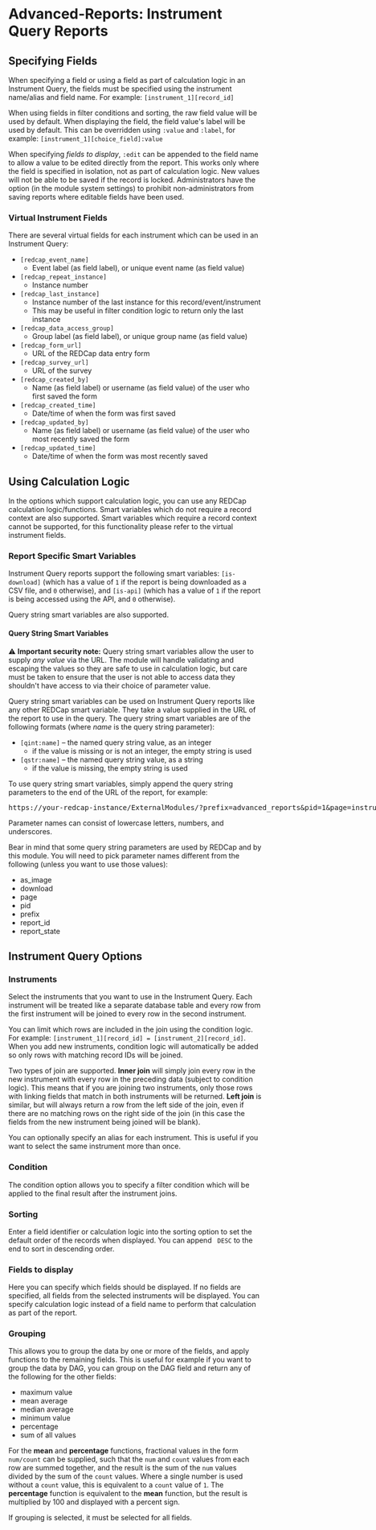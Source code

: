 # Advanced-Reports: Instrument Query Reports


## Specifying Fields

When specifying a field or using a field as part of calculation logic in an Instrument Query, the
fields must be specified using the instrument name/alias and field name. For example:
`[instrument_1][record_id]`

When using fields in filter conditions and sorting, the raw field value will be used by default.
When displaying the field, the field value's label will be used by default. This can be overridden
using `:value` and `:label`, for example: `[instrument_1][choice_field]:value`

When specifying *fields to display*, `:edit` can be appended to the field name to allow a value to
be edited directly from the report. This works only where the field is specified in isolation, not
as part of calculation logic. New values will not be able to be saved if the record is locked.
Administrators have the option (in the module system settings) to prohibit non-administrators from
saving reports where editable fields have been used.

### Virtual Instrument Fields

There are several virtual fields for each instrument which can be used in an Instrument Query:

* `[redcap_event_name]`
  * Event label (as field label), or unique event name (as field value)
* `[redcap_repeat_instance]`
  * Instance number
* `[redcap_last_instance]`
  * Instance number of the last instance for this record/event/instrument
  * This may be useful in filter condition logic to return only the last instance
* `[redcap_data_access_group]`
  * Group label (as field label), or unique group name (as field value)
* `[redcap_form_url]`
  * URL of the REDCap data entry form
* `[redcap_survey_url]`
  * URL of the survey
* `[redcap_created_by]`
  * Name (as field label) or username (as field value) of the user who first saved the form
* `[redcap_created_time]`
  * Date/time of when the form was first saved
* `[redcap_updated_by]`
  * Name (as field label) or username (as field value) of the user who most recently saved the form
* `[redcap_updated_time]`
  * Date/time of when the form was most recently saved

## Using Calculation Logic

In the options which support calculation logic, you can use any REDCap calculation logic/functions.
Smart variables which do not require a record context are also supported. Smart variables which
require a record context cannot be supported, for this functionality please refer to the virtual
instrument fields.

### Report Specific Smart Variables

Instrument Query reports support the following smart variables: `[is-download]` (which has a value
of `1` if the report is being downloaded as a CSV file, and `0` otherwise), and `[is-api]` (which
has a value of `1` if the report is being accessed using the API, and `0` otherwise).

Query string smart variables are also supported.

#### Query String Smart Variables

&#9888;&#65039; **Important security note:**
Query string smart variables allow the user to supply *any value* via the URL. The module will
handle validating and escaping the values so they are safe to use in calculation logic, but care
must be taken to ensure that the user is not able to access data they shouldn't have access to via
their choice of parameter value.

Query string smart variables can be used on Instrument Query reports like any other REDCap smart
variable. They take a value supplied in the URL of the report to use in the query. The query string
smart variables are of the following formats (where *name* is the query string parameter):

* `[qint:name]` &ndash; the named query string value, as an integer
  * if the value is missing or is not an integer, the empty string is used
* `[qstr:name]` &ndash; the named query string value, as a string
  * if the value is missing, the empty string is used

To use query string smart variables, simply append the query string parameters to the end of the URL
of the report, for example:

<tt style="white-space:nowrap">https://your-redcap-instance/ExternalModules/?prefix=advanced_reports&pid=1&page=instrument_view&report_id=my_report<b>&my_parameter=AnExampleParameterValue</b></tt>

Parameter names can consist of lowercase letters, numbers, and underscores.

Bear in mind that some query string parameters are used by REDCap and by this module. You will need
to pick parameter names different from the following (unless you want to use those values):
* as_image
* download
* page
* pid
* prefix
* report_id
* report_state

## Instrument Query Options

### Instruments

Select the instruments that you want to use in the Instrument Query. Each instrument will be treated
like a separate database table and every row from the first instrument will be joined to every
row in the second instrument.

You can limit which rows are included in the join using the condition logic. For example:
`[instrument_1][record_id] = [instrument_2][record_id]`. When you add new instruments, condition
logic will automatically be added so only rows with matching record IDs will be joined.

Two types of join are supported. **Inner join** will simply join every row in the new instrument
with every row in the preceding data (subject to condition logic). This means that if you are
joining two instruments, only those rows with linking fields that match in both instruments will be
returned. **Left join** is similar, but will always return a row from the left side of the join,
even if there are no matching rows on the right side of the join (in this case the fields from the
new instrument being joined will be blank).

You can optionally specify an alias for each instrument. This is useful if you want to select the
same instrument more than once.

### Condition

The condition option allows you to specify a filter condition which will be applied to the final
result after the instrument joins.

### Sorting

Enter a field identifier or calculation logic into the sorting option to set the default order of
the records when displayed. You can append ` DESC` to the end to sort in descending order.

### Fields to display

Here you can specify which fields should be displayed. If no fields are specified, all fields from
the selected instruments will be displayed. You can specify calculation logic instead of a field
name to perform that calculation as part of the report.

### Grouping

This allows you to group the data by one or more of the fields, and apply functions to the remaining
fields. This is useful for example if you want to group the data by DAG, you can group on the DAG
field and return any of the following for the other fields:

* maximum value
* mean average
* median average
* minimum value
* percentage
* sum of all values

For the **mean** and **percentage** functions, fractional values in the form `num/count` can be
supplied, such that the `num` and `count` values from each row are summed together, and the result
is the sum of the `num` values divided by the sum of the `count` values. Where a single number is
used without a `count` value, this is equivalent to a `count` value of `1`. The **percentage**
function is equivalent to the **mean** function, but the result is multiplied by 100 and displayed
with a percent sign.

If grouping is selected, it must be selected for all fields.
